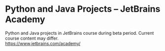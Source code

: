 # Python and Java Projects – JetBrains Academy
Python and Java projects in JetBrains course during beta period. Current course content may differ. <br />
https://www.jetbrains.com/academy/
